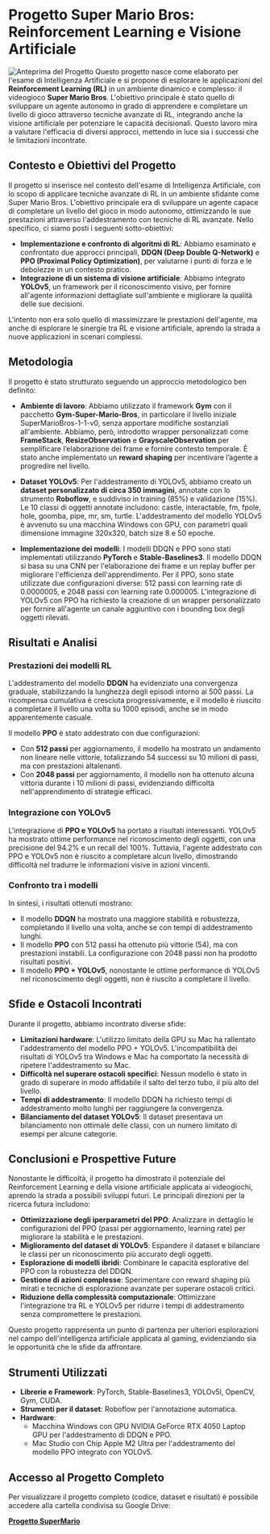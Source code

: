 # Progetto Super Mario Bros: Reinforcement Learning e Visione Artificiale
![Anteprima del Progetto](asset/demo.gif)
Questo progetto nasce come elaborato per l'esame di Intelligenza Artificiale e si propone di esplorare le applicazioni del **Reinforcement Learning (RL)** in un ambiente dinamico e complesso: il videogioco **Super Mario Bros**. L'obiettivo principale è stato quello di sviluppare un agente autonomo in grado di apprendere e completare un livello di gioco attraverso tecniche avanzate di RL, integrando anche la visione artificiale per potenziare le capacità decisionali. Questo lavoro mira a valutare l'efficacia di diversi approcci, mettendo in luce sia i successi che le limitazioni incontrate.

## Contesto e Obiettivi del Progetto

Il progetto si inserisce nel contesto dell'esame di Intelligenza Artificiale, con lo scopo di applicare tecniche avanzate di RL in un ambiente sfidante come Super Mario Bros. L'obiettivo principale era di sviluppare un agente capace di completare un livello del gioco in modo autonomo, ottimizzando le sue prestazioni attraverso l'addestramento con tecniche di RL avanzate. Nello specifico, ci siamo posti i seguenti sotto-obiettivi:

*   **Implementazione e confronto di algoritmi di RL**: Abbiamo esaminato e confrontato due approcci principali, **DDQN (Deep Double Q-Network)** e **PPO (Proximal Policy Optimization)**, per valutarne i punti di forza e le debolezze in un contesto pratico.
*   **Integrazione di un sistema di visione artificiale**: Abbiamo integrato **YOLOv5**, un framework per il riconoscimento visivo, per fornire all'agente informazioni dettagliate sull'ambiente e migliorare la qualità delle sue decisioni.

L'intento non era solo quello di massimizzare le prestazioni dell'agente, ma anche di esplorare le sinergie tra RL e visione artificiale, aprendo la strada a nuove applicazioni in scenari complessi.

## Metodologia

Il progetto è stato strutturato seguendo un approccio metodologico ben definito:

*   **Ambiente di lavoro**: Abbiamo utilizzato il framework **Gym** con il pacchetto **Gym-Super-Mario-Bros**, in particolare il livello iniziale SuperMarioBros-1-1-v0, senza apportare modifiche sostanziali all'ambiente. Abbiamo, però, introdotto wrapper personalizzati come **FrameStack**, **ResizeObservation** e **GrayscaleObservation** per semplificare l’elaborazione dei frame e fornire contesto temporale. È stato anche implementato un **reward shaping** per incentivare l’agente a progredire nel livello.

*   **Dataset YOLOv5**: Per l'addestramento di YOLOv5, abbiamo creato un **dataset personalizzato di circa 350 immagini**, annotate con lo strumento **Roboflow**, e suddiviso in training (85%) e validazione (15%). Le 10 classi di oggetti annotate includono: castle, interactable, fm, fpole, hole, goomba, pipe, mr, sm, turtle. L'addestramento del modello YOLOv5 è avvenuto su una macchina Windows con GPU, con parametri quali dimensione immagine 320x320, batch size 8 e 50 epoche.

*   **Implementazione dei modelli**: I modelli DDQN e PPO sono stati implementati utilizzando **PyTorch** e **Stable-Baselines3**. Il modello DDQN si basa su una CNN per l'elaborazione dei frame e un replay buffer per migliorare l'efficienza dell'apprendimento.  Per il PPO, sono state utilizzate due configurazioni diverse: 512 passi con learning rate di 0.0000005, e 2048 passi con learning rate 0.000005. L'integrazione di YOLOv5 con PPO ha richiesto la creazione di un wrapper personalizzato per fornire all'agente un canale aggiuntivo con i bounding box degli oggetti rilevati.

## Risultati e Analisi

### Prestazioni dei modelli RL

L'addestramento del modello **DDQN** ha evidenziato una convergenza graduale, stabilizzando la lunghezza degli episodi intorno ai 500 passi. La ricompensa cumulativa è cresciuta progressivamente, e il modello è riuscito a completare il livello una volta su 1000 episodi, anche se in modo apparentemente casuale.

Il modello **PPO** è stato addestrato con due configurazioni:
*   Con **512 passi** per aggiornamento, il modello ha mostrato un andamento non lineare nelle vittorie, totalizzando 54 successi su 10 milioni di passi, ma con prestazioni altalenanti.
*   Con **2048 passi** per aggiornamento, il modello non ha ottenuto alcuna vittoria durante i 10 milioni di passi, evidenziando difficoltà nell'apprendimento di strategie efficaci.

### Integrazione con YOLOv5

L'integrazione di **PPO e YOLOv5** ha portato a risultati interessanti. YOLOv5 ha mostrato ottime performance nel riconoscimento degli oggetti, con una precisione del 94.2% e un recall del 100%. Tuttavia, l'agente addestrato con PPO e YOLOv5 non è riuscito a completare alcun livello, dimostrando difficoltà nel tradurre le informazioni visive in azioni vincenti.

### Confronto tra i modelli

In sintesi, i risultati ottenuti mostrano:

*   Il modello **DDQN** ha mostrato una maggiore stabilità e robustezza, completando il livello una volta, anche se con tempi di addestramento lunghi.
*   Il modello **PPO** con 512 passi ha ottenuto più vittorie (54), ma con prestazioni instabili. La configurazione con 2048 passi non ha prodotto risultati positivi.
*   Il modello **PPO + YOLOv5**, nonostante le ottime performance di YOLOv5 nel riconoscimento degli oggetti, non è riuscito a completare il livello.

## Sfide e Ostacoli Incontrati

Durante il progetto, abbiamo incontrato diverse sfide:

*   **Limitazioni hardware**: L'utilizzo limitato della GPU su Mac ha rallentato l'addestramento del modello PPO + YOLOv5. L'incompatibilità dei risultati di YOLOv5 tra Windows e Mac ha comportato la necessità di ripetere l'addestramento su Mac.
*   **Difficoltà nel superare ostacoli specifici**: Nessun modello è stato in grado di superare in modo affidabile il salto del terzo tubo, il più alto del livello.
*   **Tempi di addestramento**: Il modello DDQN ha richiesto tempi di addestramento molto lunghi per raggiungere la convergenza.
*   **Bilanciamento del dataset YOLOv5**: Il dataset presentava un bilanciamento non ottimale delle classi, con un numero limitato di esempi per alcune categorie.

## Conclusioni e Prospettive Future

Nonostante le difficoltà, il progetto ha dimostrato il potenziale del Reinforcement Learning e della visione artificiale applicata ai videogiochi, aprendo la strada a possibili sviluppi futuri. Le principali direzioni per la ricerca futura includono:

*   **Ottimizzazione degli iperparametri del PPO**: Analizzare in dettaglio le configurazioni del PPO (passi per aggiornamento, learning rate) per migliorare la stabilità e le prestazioni.
*   **Miglioramento del dataset di YOLOv5**: Espandere il dataset e bilanciare le classi per un riconoscimento più accurato degli oggetti.
*   **Esplorazione di modelli ibridi**: Combinare le capacità esplorative del PPO con la robustezza del DDQN.
*   **Gestione di azioni complesse**: Sperimentare con reward shaping più mirati e tecniche di esplorazione avanzate per superare ostacoli critici.
*   **Riduzione della complessità computazionale**: Ottimizzare l'integrazione tra RL e YOLOv5 per ridurre i tempi di addestramento senza compromettere le prestazioni.

Questo progetto rappresenta un punto di partenza per ulteriori esplorazioni nel campo dell'intelligenza artificiale applicata al gaming, evidenziando sia le opportunità che le sfide da affrontare.

## Strumenti Utilizzati

*   **Librerie e Framework**: PyTorch, Stable-Baselines3, YOLOv5l, OpenCV, Gym, CUDA.
*   **Strumenti per il dataset**: Roboflow per l'annotazione automatica.
*   **Hardware**:
    *   Macchina Windows con GPU NVIDIA GeForce RTX 4050 Laptop GPU per l'addestramento di DDQN e PPO.
    *   Mac Studio con Chip Apple M2 Ultra per l'addestramento del modello PPO integrato con YOLOv5.


## Accesso al Progetto Completo
Per visualizzare il progetto completo (codice, dataset e risultati) è possibile accedere alla cartella condivisa su Google Drive:

[**Progetto SuperMario**](https://drive.google.com/drive/u/2/folders/1JG1K9eyDDPCn6m_y4dmqNnEn63csLQ-9)

